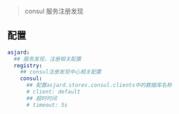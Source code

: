 > consul 服务注册发现

## 配置

```yaml
asjard:
  ## 服务发现，注册相关配置
  registry:
    ## consul注册发现中心相关配置
    consul:
      ## 配置asjard.stores.consul.clients中的数据库名称
      # client: default
      ## 超时时间
      # timeout: 5s
```
